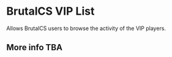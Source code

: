 # BrutalCS VIP List
Allows BrutalCS users to browse the activity of the VIP players.

## More info TBA